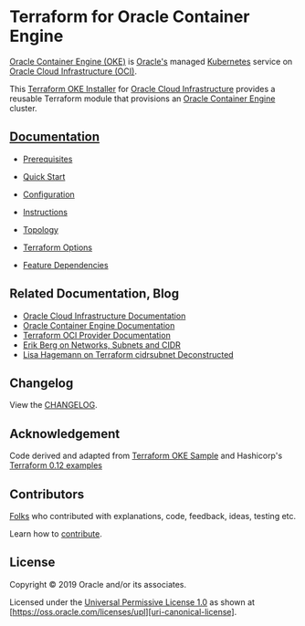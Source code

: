 # Terraform for Oracle Container Engine

[uri-repo]: https://github.com/oracle-terraform-modules/terraform-oci-oke

[uri-docs]: https://github.com/oracle-terraform-modules/terraform-oci-oke/blob/main/docs

[uri-changelog]: https://github.com/oracle-terraform-modules/terraform-oci-oke/blob/main/CHANGELOG.adoc
[uri-configuration]: https://github.com/oracle-terraform-modules/terraform-oci-oke/blob/main/docs/configuration.adoc

[uri-contribute]: https://github.com/oracle-terraform-modules/terraform-oci-oke/blob/main/CONTRIBUTING.adoc
[uri-contributors]: https://github.com/oracle-terraform-modules/terraform-oci-oke/blob/main/CONTRIBUTORS.adoc

[uri-instructions]: https://github.com/oracle-terraform-modules/terraform-oci-oke/blob/main/docs/instructions.adoc
[uri-license]: https://github.com/oracle-terraform-modules/terraform-oci-oke/blob/main/LICENSE
[uri-canonical-license]: https://oss.oracle.com/licenses/upl/
[uri-kubernetes]: https://kubernetes.io/
[uri-networks-subnets-cidr]: https://erikberg.com/notes/networks.html
[uri-oci]: https://cloud.oracle.com/cloud-infrastructure
[uri-oci-documentation]: https://docs.cloud.oracle.com/iaas/Content/home.htm
[uri-oke]: https://docs.cloud.oracle.com/iaas/Content/ContEng/Concepts/contengoverview.htm
[uri-oracle]: https://www.oracle.com
[uri-prereqs]: https://github.com/oracle-terraform-modules/terraform-oci-oke/blob/main/docs/prerequisites.adoc
[uri-quickstart]: https://github.com/oracle-terraform-modules/terraform-oci-oke/blob/main/docs/quickstart.adoc

[uri-terraform]: https://www.terraform.io
[uri-terraform-dependencies]: https://github.com/oracle-terraform-modules/terraform-oci-oke/blob/main/docs/dependencies.adoc
[uri-terraform-cidrsubnet-deconstructed]: http://blog.itsjustcode.net/blog/2017/11/18/terraform-cidrsubnet-deconstructed/
[uri-terraform-oci]: https://www.terraform.io/docs/providers/oci/index.html
[uri-terraform-oke-sample]: https://github.com/terraform-providers/terraform-provider-oci/tree/main/examples/container_engine
[uri-terraform-options]: https://github.com/oracle-terraform-modules/terraform-oci-oke/blob/main/docs/terraformoptions.adoc
[uri-terraform-hashircorp-examples]: https://github.com/hashicorp/terraform-guides/tree/master/infrastructure-as-code/terraform-0.12-examples
[uri-topology]: https://github.com/oracle-terraform-modules/terraform-oci-oke/blob/master/docs/topology.adoc


[Oracle Container Engine (OKE)][uri-oke] is [Oracle's][uri-oracle] managed [Kubernetes][uri-kubernetes] service on [Oracle Cloud Infrastructure (OCI)][uri-oci].

This [Terraform OKE Installer][uri-repo] for [Oracle Cloud Infrastructure][uri-oci] provides a reusable Terraform module that provisions an [Oracle Container Engine][uri-oke] cluster.

## [Documentation][uri-docs]

* [Prerequisites][uri-prereqs]

* [Quick Start][uri-quickstart]

* [Configuration][uri-configuration]

* [Instructions][uri-instructions]

* [Topology][uri-topology]

* [Terraform Options][uri-terraform-options]

* [Feature Dependencies][uri-terraform-dependencies]

## Related Documentation, Blog
* [Oracle Cloud Infrastructure Documentation][uri-oci-documentation]
* [Oracle Container Engine Documentation][uri-oke]
* [Terraform OCI Provider Documentation][uri-terraform-oci]
* [Erik Berg on Networks, Subnets and CIDR][uri-networks-subnets-cidr]
* [Lisa Hagemann on Terraform cidrsubnet Deconstructed][uri-terraform-cidrsubnet-deconstructed]

## Changelog

View the [CHANGELOG][uri-changelog].

## Acknowledgement

Code derived and adapted from [Terraform OKE Sample][uri-terraform-oke-sample] and Hashicorp's [Terraform 0.12 examples][uri-terraform-hashircorp-examples]

## Contributors

[Folks][uri-contributors] who contributed with explanations, code, feedback, ideas, testing etc.

Learn how to [contribute][uri-contribute].


## License

Copyright &copy; 2019 Oracle and/or its associates.

Licensed under the [Universal Permissive License 1.0][uri-license] as shown at 
[https://oss.oracle.com/licenses/upl][uri-canonical-license].